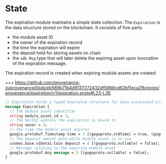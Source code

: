 # State

The expiration module maintains a simple state collection. The `Expiration` is the data structure stored on the blockchain.
It consists of five parts.

- the module asset ID
- the owner of the expiration record
- the time the expiration will expire
- the deposit held for storing assets on chain
- the `sdk.Msg` type that will later delete the expiring asset upon invocation of the expiration message.

The expiration record is created when expiring module assets are created.

+++ https://github.com/provenance-io/provenance/blob/eb569b71b4d9137272432df5968cd62bf1eca2fb/proto/provenance/expiration/v1/expiration.proto#L23-L35

```protobuf
// Expiration holds a typed key/value structure for data associated with an expiring module asset
message Expiration {
  // the module asset identifier
  string module_asset_id = 1;
  // The bech32 address the expiration is bound to
  string owner = 2;
  // The time the module asset expires
  google.protobuf.Timestamp time = 3 [(gogoproto.stdtime) = true, (gogoproto.nullable) = false];
  // The deposit amount held while module asset is in use
  cosmos.base.v1beta1.Coin deposit = 4 [(gogoproto.nullable) = false];
  // Message relating to the expiring module asset
  google.protobuf.Any message = 5 [(gogoproto.nullable) = false];
}

```
